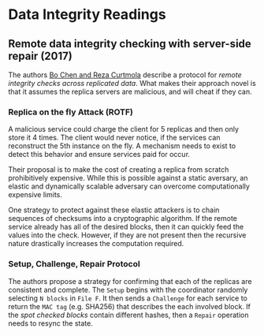 # Data Integrity Readings

## Remote data integrity checking with server-side repair (2017)

The authors [Bo Chen and Reza Curtmola](RemoteDataIntegrity_checking_with_server_side_repair.pdf) describe a protocol for _remote integrity checks across replicated data_. What makes their approach novel is that it assumes the replica servers are malicious, and will cheat if they can.

### Replica on the fly Attack (ROTF)

A malicious service could charge the client for 5 replicas and then only store it 4 times.  The client would never notice, if the services can reconstruct the 5th instance on the fly. A mechanism needs to exist to detect this behavior and ensure services paid for occur.

Their proposal is to make the cost of creating a replica from scratch prohibitively expensive. While this is possible against a static aversary, an elastic and dynamically scalable adversary can overcome computationally expensive limits.

One strategy to protect against these elastic attackers is to chain sequences of checksums into a cryptographic algorithm. If the remote service already has all of the desired blocks, then it can quickly feed the values into the check. However, if they are not present then the recursive nature drastically increases the computation required.

### Setup, Challenge, Repair Protocol

The authors propose a strategy for confirming that each of the replicas are consistent and complete. The `Setup` begins with the coordinator randomly selecting `N blocks` in `File F`. It then sends a `Challenge` for each service to return the `MAC tag` (e.g. SHA256) that describes the each involved block. If the _spot checked blocks_ contain different hashes, then a `Repair` operation needs to resync the state.
